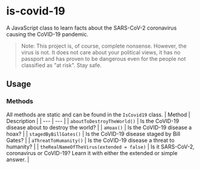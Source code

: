 # is-covid-19
A JavaScript class to learn facts about the SARS-CoV-2 coronavirus causing the CoVID-19 pandemic.
> Note: This project is, of course, complete nonsense. However, the virus is not. It does not care about your political views, it has no passport and has proven to be dangerous even for the people not classified as "at risk". Stay safe.
## Usage

### Methods
All methods are static and can be found in the `IsCovid19` class.
| Method | Description |
| --- | --- |
| `aboutToDestroyTheWorld()` | Is the CoVID-19 disease about to destroy the world? |
| `aHoax()` | Is the CoVID-19 disease a hoax? |
| `stagedByBillGates()` | Is the CoVID-19 disease staged by Bill Gates? |
| `aThreatToHumanity()` | Is the CoVID-19 disease a threat to humanity? |
| `theRealNameOfTheVirus(extended = false)` | Is it SARS-CoV-2, coronavirus or CoVID-19? Learn it with either the extended or simple answer. |
